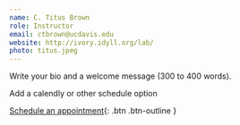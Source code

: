 ```yaml
---
name: C. Titus Brown
role: Instructor
email: ctbrown@ucdavis.edu
website: http://ivory.idyll.org/lab/
photo: titus.jpeg
---
```


Write your bio and a welcome message (300 to 400 words).

Add a calendly or other schedule option

[Schedule an appointment](#){: .btn .btn-outline }
